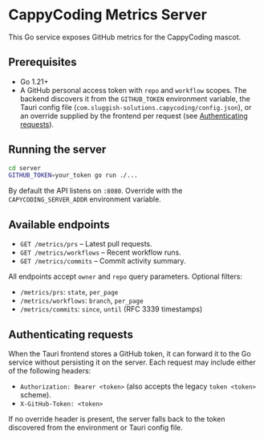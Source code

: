 # CappyCoding Metrics Server

This Go service exposes GitHub metrics for the CappyCoding mascot.

## Prerequisites
- Go 1.21+
- A GitHub personal access token with `repo` and `workflow` scopes. The backend discovers it from the `GITHUB_TOKEN`
  environment variable, the Tauri config file (`com.sluggish-solutions.capycoding/config.json`), or an override supplied
  by the frontend per request (see [Authenticating requests](#authenticating-requests)).

## Running the server
```bash
cd server
GITHUB_TOKEN=your_token go run ./...
```

By default the API listens on `:8080`. Override with the `CAPYCODING_SERVER_ADDR` environment variable.

## Available endpoints
- `GET /metrics/prs` – Latest pull requests.
- `GET /metrics/workflows` – Recent workflow runs.
- `GET /metrics/commits` – Commit activity summary.

All endpoints accept `owner` and `repo` query parameters. Optional filters:
- `/metrics/prs`: `state`, `per_page`
- `/metrics/workflows`: `branch`, `per_page`
- `/metrics/commits`: `since`, `until` (RFC 3339 timestamps)

## Authenticating requests

When the Tauri frontend stores a GitHub token, it can forward it to the Go service without persisting it on the server. Each
request may include either of the following headers:

- `Authorization: Bearer <token>` (also accepts the legacy `token <token>` scheme).
- `X-GitHub-Token: <token>`

If no override header is present, the server falls back to the token discovered from the environment or Tauri config file.
